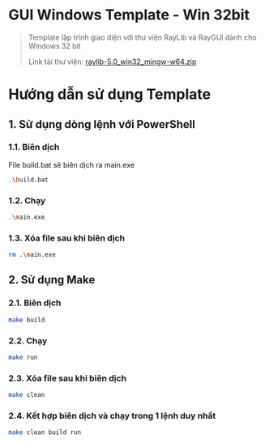 # **GUI Windows Template - Win 32bit**

> Template lập trình giao diện với thư viện RayLib và RayGUI dành cho Windows 32 bit
>
> Link tải thư viện: [raylib-5.0_win32_mingw-w64.zip](https://github.com/raysan5/raylib/releases/tag/5.0)

# **Hướng dẫn sử dụng Template**

## **1. Sử dụng dòng lệnh với PowerShell**

### **1.1. Biên dịch**

File build.bat sẽ biên dịch ra main.exe

```bash
.\build.bat
```

### **1.2. Chạy**

```bash
.\main.exe
```

### **1.3. Xóa file sau khi biên dịch**

```bash
rm .\main.exe
```

## **2. Sử dụng Make**

### **2.1. Biên dịch**

```bash
make build
```

### **2.2. Chạy**

```bash
make run
```

### **2.3. Xóa file sau khi biên dịch**

```bash
make clean
```

### **2.4. Kết hợp biên dịch và chạy trong 1 lệnh duy nhất**

```bash
make clean build run
```
